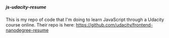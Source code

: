 ##### js-udacity-resume

This is my repo of code that I'm doing to learn JavaScript through a Udacity course online.
Their repo is here: https://github.com/udacity/frontend-nanodegree-resume
